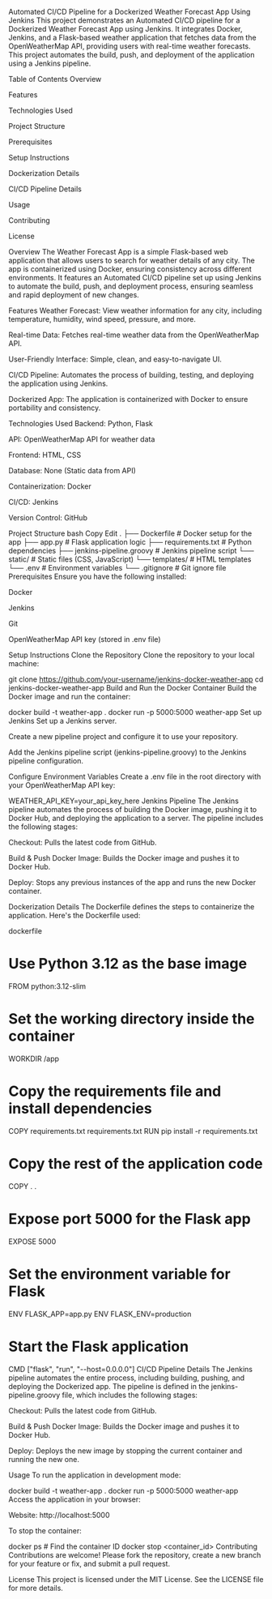 Automated CI/CD Pipeline for a Dockerized Weather Forecast App Using Jenkins
This project demonstrates an Automated CI/CD pipeline for a Dockerized Weather Forecast App using Jenkins. It integrates Docker, Jenkins, and a Flask-based weather application that fetches data from the OpenWeatherMap API, providing users with real-time weather forecasts. This project automates the build, push, and deployment of the application using a Jenkins pipeline.

Table of Contents
Overview

Features

Technologies Used

Project Structure

Prerequisites

Setup Instructions

Dockerization Details

CI/CD Pipeline Details

Usage

Contributing

License

Overview
The Weather Forecast App is a simple Flask-based web application that allows users to search for weather details of any city. The app is containerized using Docker, ensuring consistency across different environments. It features an Automated CI/CD pipeline set up using Jenkins to automate the build, push, and deployment process, ensuring seamless and rapid deployment of new changes.

Features
Weather Forecast: View weather information for any city, including temperature, humidity, wind speed, pressure, and more.

Real-time Data: Fetches real-time weather data from the OpenWeatherMap API.

User-Friendly Interface: Simple, clean, and easy-to-navigate UI.

CI/CD Pipeline: Automates the process of building, testing, and deploying the application using Jenkins.

Dockerized App: The application is containerized with Docker to ensure portability and consistency.

Technologies Used
Backend: Python, Flask

API: OpenWeatherMap API for weather data

Frontend: HTML, CSS

Database: None (Static data from API)

Containerization: Docker

CI/CD: Jenkins

Version Control: GitHub

Project Structure
bash
Copy
Edit
.
├── Dockerfile                 # Docker setup for the app
├── app.py                     # Flask application logic
├── requirements.txt           # Python dependencies
├── jenkins-pipeline.groovy    # Jenkins pipeline script
└── static/                    # Static files (CSS, JavaScript)
└── templates/                 # HTML templates
└── .env                       # Environment variables
└── .gitignore                 # Git ignore file
Prerequisites
Ensure you have the following installed:

Docker

Jenkins

Git

OpenWeatherMap API key (stored in .env file)

Setup Instructions
Clone the Repository
Clone the repository to your local machine:


git clone https://github.com/your-username/jenkins-docker-weather-app
cd jenkins-docker-weather-app
Build and Run the Docker Container
Build the Docker image and run the container:


docker build -t weather-app .
docker run -p 5000:5000 weather-app
Set up Jenkins
Set up a Jenkins server.

Create a new pipeline project and configure it to use your repository.

Add the Jenkins pipeline script (jenkins-pipeline.groovy) to the Jenkins pipeline configuration.

Configure Environment Variables
Create a .env file in the root directory with your OpenWeatherMap API key:


WEATHER_API_KEY=your_api_key_here
Jenkins Pipeline
The Jenkins pipeline automates the process of building the Docker image, pushing it to Docker Hub, and deploying the application to a server. The pipeline includes the following stages:

Checkout: Pulls the latest code from GitHub.

Build & Push Docker Image: Builds the Docker image and pushes it to Docker Hub.

Deploy: Stops any previous instances of the app and runs the new Docker container.

Dockerization Details
The Dockerfile defines the steps to containerize the application. Here's the Dockerfile used:

dockerfile

# Use Python 3.12 as the base image
FROM python:3.12-slim

# Set the working directory inside the container
WORKDIR /app

# Copy the requirements file and install dependencies
COPY requirements.txt requirements.txt
RUN pip install -r requirements.txt

# Copy the rest of the application code
COPY . .

# Expose port 5000 for the Flask app
EXPOSE 5000

# Set the environment variable for Flask
ENV FLASK_APP=app.py
ENV FLASK_ENV=production

# Start the Flask application
CMD ["flask", "run", "--host=0.0.0.0"]
CI/CD Pipeline Details
The Jenkins pipeline automates the entire process, including building, pushing, and deploying the Dockerized app. The pipeline is defined in the jenkins-pipeline.groovy file, which includes the following stages:

Checkout: Pulls the latest code from GitHub.

Build & Push Docker Image: Builds the Docker image and pushes it to Docker Hub.

Deploy: Deploys the new image by stopping the current container and running the new one.

Usage
To run the application in development mode:


docker build -t weather-app .
docker run -p 5000:5000 weather-app
Access the application in your browser:

Website: http://localhost:5000

To stop the container:

docker ps  # Find the container ID
docker stop <container_id>
Contributing
Contributions are welcome! Please fork the repository, create a new branch for your feature or fix, and submit a pull request.

License
This project is licensed under the MIT License. See the LICENSE file for more details.
